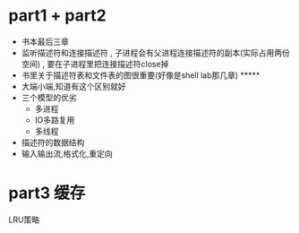 
# part1 + part2

- 书本最后三章
- 监听描述符和连接描述符 , 子进程会有父进程连接描述符的副本(实际占用两份空间)  , 要在子进程里把连接描述符close掉
- 书里关于描述符表和文件表的图很重要(好像是shell lab那几章) *****
- 大端小端,知道有这个区别就好 
- 三个模型的优劣
  - 多进程
  - IO多路复用
  - 多线程
- 描述符的数据结构
- 输入输出流,格式化,重定向


# part3 缓存

LRU策略
